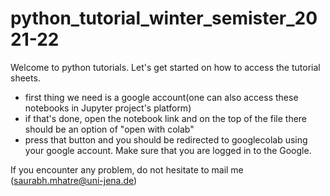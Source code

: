 # python_tutorial_winter_semister_2021-22

Welcome to python tutorials. Let's get started on how to access the tutorial sheets.

- first thing we need is a google account(one can also access these notebooks in Jupyter project's platform)
- if that's done, open the notebook link and on the top of the file there should be an option of "open with colab"
- press that button and you should be redirected to googlecolab using your google account. Make sure that you are logged in to the Google.

If you encounter any problem, do not hesitate to mail me (saurabh.mhatre@uni-jena.de)
